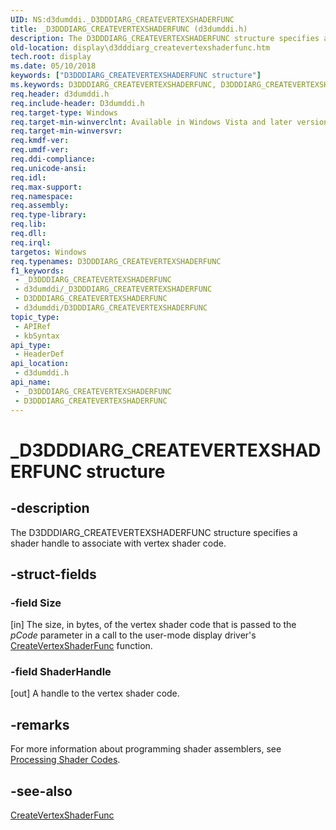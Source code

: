 ```yaml
---
UID: NS:d3dumddi._D3DDDIARG_CREATEVERTEXSHADERFUNC
title: _D3DDDIARG_CREATEVERTEXSHADERFUNC (d3dumddi.h)
description: The D3DDDIARG_CREATEVERTEXSHADERFUNC structure specifies a shader handle to associate with vertex shader code.
old-location: display\d3dddiarg_createvertexshaderfunc.htm
tech.root: display
ms.date: 05/10/2018
keywords: ["D3DDDIARG_CREATEVERTEXSHADERFUNC structure"]
ms.keywords: D3DDDIARG_CREATEVERTEXSHADERFUNC, D3DDDIARG_CREATEVERTEXSHADERFUNC structure [Display Devices], UMDisplayDriver_param_Structs_cbcea02a-d591-4226-8896-f8392c4b67de.xml, _D3DDDIARG_CREATEVERTEXSHADERFUNC, d3dumddi/D3DDDIARG_CREATEVERTEXSHADERFUNC, display.d3dddiarg_createvertexshaderfunc
req.header: d3dumddi.h
req.include-header: D3dumddi.h
req.target-type: Windows
req.target-min-winverclnt: Available in Windows Vista and later versions of the Windows operating systems.
req.target-min-winversvr: 
req.kmdf-ver: 
req.umdf-ver: 
req.ddi-compliance: 
req.unicode-ansi: 
req.idl: 
req.max-support: 
req.namespace: 
req.assembly: 
req.type-library: 
req.lib: 
req.dll: 
req.irql: 
targetos: Windows
req.typenames: D3DDDIARG_CREATEVERTEXSHADERFUNC
f1_keywords:
 - _D3DDDIARG_CREATEVERTEXSHADERFUNC
 - d3dumddi/_D3DDDIARG_CREATEVERTEXSHADERFUNC
 - D3DDDIARG_CREATEVERTEXSHADERFUNC
 - d3dumddi/D3DDDIARG_CREATEVERTEXSHADERFUNC
topic_type:
 - APIRef
 - kbSyntax
api_type:
 - HeaderDef
api_location:
 - d3dumddi.h
api_name:
 - _D3DDDIARG_CREATEVERTEXSHADERFUNC
 - D3DDDIARG_CREATEVERTEXSHADERFUNC
---
```


# _D3DDDIARG_CREATEVERTEXSHADERFUNC structure


## -description

The D3DDDIARG_CREATEVERTEXSHADERFUNC structure specifies a shader handle to associate with vertex shader code.

## -struct-fields

### -field Size

[in] The size, in bytes, of the vertex shader code that is passed to the <i>pCode</i> parameter in a call to the user-mode display driver's <a href="/windows-hardware/drivers/ddi/d3dumddi/nc-d3dumddi-pfnd3dddi_createvertexshaderfunc">CreateVertexShaderFunc</a> function.

### -field ShaderHandle

[out] A handle to the vertex shader code.

## -remarks

For more information about programming shader assemblers, see <a href="/windows-hardware/drivers/display/processing-shader-codes">Processing Shader Codes</a>.

## -see-also

<a href="/windows-hardware/drivers/ddi/d3dumddi/nc-d3dumddi-pfnd3dddi_createvertexshaderfunc">CreateVertexShaderFunc</a>

